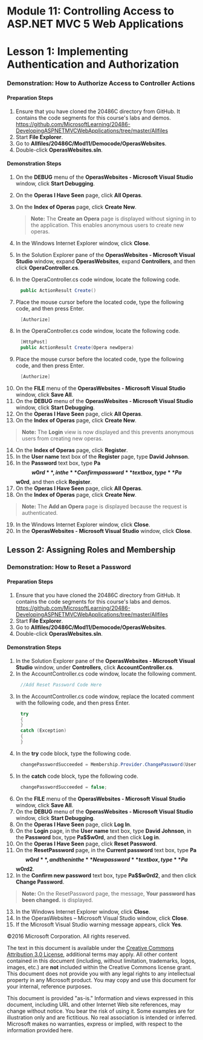 # Module 11: Controlling Access to ASP.NET MVC 5 Web Applications

# Lesson 1: Implementing Authentication and Authorization

### Demonstration: How to Authorize Access to Controller Actions

#### Preparation Steps

1. Ensure that you have cloned the 20486C directory from GitHub. It contains the code segments for this course's labs and demos. https://github.com/MicrosoftLearning/20486-DevelopingASPNETMVCWebApplications/tree/master/Allfiles	
2. Start **File Explorer**.
3.	Go to **Allfiles/20486C/Mod11/Democode/OperasWebsites**.
4.	Double-click **OperasWebsites.sln**.

#### Demonstration Steps

1. On the **DEBUG** menu of the **OperasWebsites - Microsoft Visual Studio** window, click **Start Debugging**.
2. On the **Operas I Have Seen** page, click **All Operas**.
3. On the **Index of Operas** page, click **Create New**.

   >**Note:** The **Create an Opera** page is displayed without signing in to the application. This enables anonymous users to create new operas.

4. In the Windows Internet Explorer window, click **Close**.
5. In the Solution Explorer pane of the **OperasWebsites - Microsoft Visual Studio** window, expand **OperasWebsites**, expand **Controllers**, and then click **OperaController.cs**.
6. In the OperaController.cs code window, locate the following code.

  ```cs
       public ActionResult Create()
```
7. Place the mouse cursor before the located code, type the following code, and then press Enter.

  ```cs
       [Authorize]
```
8. In the OperaController.cs code window, locate the following code.

  ```cs
       [HttpPost]
       public ActionResult Create(Opera newOpera)
```
9. Place the mouse cursor before the located code, type the following code, and then press Enter.

  ```cs
       [Authorize]
```
10. On the **FILE** menu of the **OperasWebsites - Microsoft Visual Studio** window, click **Save All**.
11. On the **DEBUG** menu of the **OperasWebsites - Microsoft Visual Studio** window, click **Start Debugging**.
12. On the **Operas I Have Seen** page, click **All Operas**.
13. On the **Index of Operas** page, click **Create New**.

   >**Note:** The **Login** view is now displayed and this prevents anonymous users from creating new operas.

14. On the **Index of Operas** page, click **Register**.
15. In the **User name** text box of the **Register** page, type **David Johnson**.
16. In the **Password** text box, type **Pa$$w0rd**, in the **Confirm password** text box, type **Pa$$w0rd**, and then click **Register**.
17. On the **Operas I Have Seen** page, click **All Operas**.
18. On the **Index of Operas** page, click **Create New**.

   >**Note:** The **Add an Opera** page is displayed because the request is authenticated.

19. In the Windows Internet Explorer window, click **Close**.
20. In the **OperasWebsites - Microsoft Visual Studio** window, click **Close**.


## Lesson 2: Assigning Roles and Membership

### Demonstration: How to Reset a Password

#### Preparation Steps

1. Ensure that you have cloned the 20486C directory from GitHub. It contains the code segments for this course's labs and demos. https://github.com/MicrosoftLearning/20486-DevelopingASPNETMVCWebApplications/tree/master/Allfiles	
2. Start **File Explorer**.
3.	Go to **Allfiles/20486C/Mod11/Democode/OperasWebsites**.
4.	Double-click **OperasWebsites.sln**.

#### Demonstration Steps

1. In the Solution Explorer pane of the **OperasWebsites - Microsoft Visual Studio** window, under **Controllers**, click **AccountController.cs**.
2. In the AccountController.cs code window, locate the following comment.

  ```cs
       //Add Reset Password Code Here
```
3. In the AccountController.cs code window, replace the located comment with the following code, and then press Enter.

  ```cs
       try
       {
       }
       catch (Exception)
       {
       }
```
4. In the **try** code block, type the following code.

  ```cs
       changePasswordSucceeded = Membership.Provider.ChangePassword(User.Identity.Name, model.OldPassword, model.NewPassword);
```
5. In the **catch** code block, type the following code.

  ```cs
       changePasswordSucceeded = false;
```
6. On the **FILE** menu of the **OperasWebsites - Microsoft Visual Studio** window, click **Save All**.
7. On the **DEBUG** menu of the **OperasWebsites - Microsoft Visual Studio** window, click **Start Debugging**.
8. On the **Operas I Have Seen** page, click **Log In**.
9. On the **Login** page, in the **User name** text box, type **David Johnson**, in the **Password** box, type **Pa$$w0rd**, and then click **Log in**.
10. On the **Operas I Have Seen** page, click **Reset Password**.
11. On the **ResetPassword** page, in the **Current password** text box, type **Pa$$w0rd**, and then in the **New password** text box, type **Pa$$w0rd2**.
12. In the **Confirm new password** text box, type **Pa$$w0rd2**, and then click **Change Password**.

   >**Note:** On the ResetPassword page, the message, **Your password has been changed.** is displayed.

13. In the Windows Internet Explorer window, click **Close**.
14. In the OperasWebsites – Microsoft Visual Studio window, click **Close**.
15. If the Microsoft Visual Studio warning message appears, click **Yes**.

©2016 Microsoft Corporation. All rights reserved.

The text in this document is available under the  [Creative Commons Attribution 3.0 License](https://creativecommons.org/licenses/by/3.0/legalcode), additional terms may apply. All other content contained in this document (including, without limitation, trademarks, logos, images, etc.) are  **not**  included within the Creative Commons license grant. This document does not provide you with any legal rights to any intellectual property in any Microsoft product. You may copy and use this document for your internal, reference purposes.

This document is provided &quot;as-is.&quot; Information and views expressed in this document, including URL and other Internet Web site references, may change without notice. You bear the risk of using it. Some examples are for illustration only and are fictitious. No real association is intended or inferred. Microsoft makes no warranties, express or implied, with respect to the information provided here.
